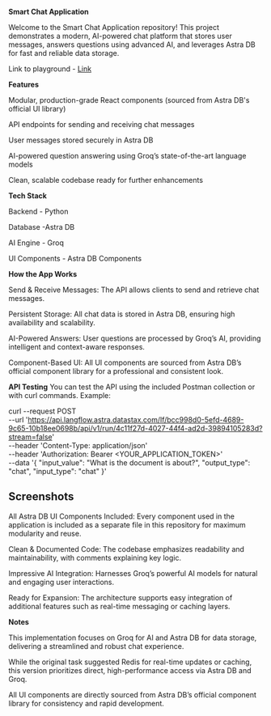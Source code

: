 **Smart Chat Application**

Welcome to the Smart Chat Application repository! This project demonstrates a modern, AI-powered chat platform that stores user messages, answers questions using advanced AI, and leverages Astra DB for fast and reliable data storage.

Link to playground - [Link](https://astra.datastax.com/langflow/f821e3a4-76a1-4344-88ea-2cac45e1d9c3/playground/f7cb3e5b-fb54-4fba-a1cc-fae396b5be4d)

**Features**

Modular, production-grade React components (sourced from Astra DB's official UI library)

API endpoints for sending and receiving chat messages

User messages stored securely in Astra DB

AI-powered question answering using Groq’s state-of-the-art language models

Clean, scalable codebase ready for further enhancements


**Tech Stack**

Backend - Python

Database -Astra DB

AI Engine	- Groq

UI Components	- Astra DB Components



**How the App Works**


Send & Receive Messages: The API allows clients to send and retrieve chat messages.

Persistent Storage: All chat data is stored in Astra DB, ensuring high availability and scalability.

AI-Powered Answers: User questions are processed by Groq’s AI, providing intelligent and context-aware responses.

Component-Based UI: All UI components are sourced from Astra DB’s official component library for a professional and consistent look.



**API Testing**
You can test the API using the included Postman collection or with curl commands. Example:

curl --request POST \
  --url 'https://api.langflow.astra.datastax.com/lf/bcc998d0-5efd-4689-9c65-10b18ee0698b/api/v1/run/4c11f27d-4027-44f4-ad2d-39894105283d?stream=false' \
  --header 'Content-Type: application/json' \
  --header 'Authorization: Bearer <YOUR_APPLICATION_TOKEN>' \
  --data '{
  "input_value": "What is the document is about?",
  "output_type": "chat",
  "input_type": "chat"
}'


**Screenshots**
----



All Astra DB UI Components Included: Every component used in the application is included as a separate file in this repository for maximum modularity and reuse.

Clean & Documented Code: The codebase emphasizes readability and maintainability, with comments explaining key logic.

Impressive AI Integration: Harnesses Groq’s powerful AI models for natural and engaging user interactions.

Ready for Expansion: The architecture supports easy integration of additional features such as real-time messaging or caching layers.



**Notes**


This implementation focuses on Groq for AI and Astra DB for data storage, delivering a streamlined and robust chat experience.

While the original task suggested Redis for real-time updates or caching, this version prioritizes direct, high-performance access via Astra DB and Groq.

All UI components are directly sourced from Astra DB’s official component library for consistency and rapid development.
